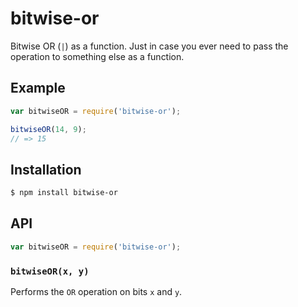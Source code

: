 # bitwise-or

Bitwise OR (`|`) as a function. Just in case you ever need to pass the operation
to something else as a function.

## Example

``` javascript
var bitwiseOR = require('bitwise-or');

bitwiseOR(14, 9);
// => 15
```

## Installation

``` bash
$ npm install bitwise-or
```

## API

``` javascript
var bitwiseOR = require('bitwise-or');
```

### `bitwiseOR(x, y)`

Performs the `OR` operation on bits `x` and `y`.
